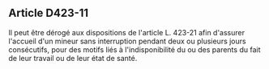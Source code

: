 ## Article D423-11

Il peut être dérogé aux dispositions de l'article L. 423-21 afin d'assurer l'accueil d'un mineur sans interruption
pendant deux ou plusieurs jours consécutifs, pour des motifs liés à l'indisponibilité du ou des parents du fait
de leur travail ou de leur état de santé.

